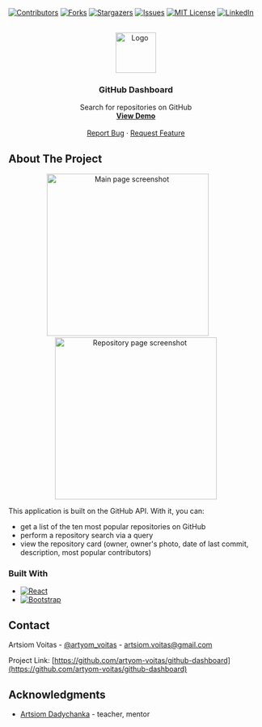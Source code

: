 [![Contributors][contributors-shield]][contributors-url]
[![Forks][forks-shield]][forks-url]
[![Stargazers][stars-shield]][stars-url]
[![Issues][issues-shield]][issues-url]
[![MIT License][license-shield]][license-url]
[![LinkedIn][linkedin-shield]][linkedin-url]

<!-- PROJECT LOGO -->
<br />
<div align="center">
  <a target="_blank" href="https://github.com/artyom-voitas/github-dashboard/">
    <img src="src/images/github-logo.svg" alt="Logo" width="80" height="80">
  </a>

<h3 align="center">GitHub Dashboard</h3>

  <p align="center">
    Search for repositories on GitHub
    <br />
    <a href="https://artyom-voitas.github.io/github-dashboard"><strong>View Demo</strong></a>
    <br />
    <br />
    <a href="https://github.com/artyom-voitas/github-dashboard/issues">Report Bug</a>
    ·
    <a href="https://github.com/artyom-voitas/github-dashboard/issues">Request Feature</a>
  </p>
</div>

<!-- ABOUT THE PROJECT -->

## About The Project

<p align="center">
  <img src="src/images/main-page-screenshot.png" width="320" alt="Main page screenshot">
&nbsp; &nbsp; &nbsp; &nbsp;
  <img align="justify" src="src/images/repository-page-screenshot.png" width="320" alt="Repository page screenshot">
</p>

This application is built on the GitHub API. With it, you can:

- get a list of the ten most popular repositories on GitHub
- perform a repository search via a query
- view the repository card (owner, owner's photo, date of last commit, description, most popular contributors)

### Built With

- [![React][react.js]][react-url]
- [![Bootstrap][bootstrap.com]][bootstrap-url]

<!-- CONTACT -->

## Contact

Artsiom Voitas - [@artyom_voitas](https://twitter.com/artyom_voitas) - artsiom.voitas@gmail.com

Project Link: [https://github.com/artyom-voitas/github-dashboard](https://github.com/artyom-voitas/github-dashboard)

<!-- ACKNOWLEDGMENTS -->

## Acknowledgments

- [Artsiom Dadychanka](https://github.com/adadychanka) - teacher, mentor

<!-- MARKDOWN LINKS & IMAGES -->
<!-- https://www.markdownguide.org/basic-syntax/#reference-style-links -->

[contributors-shield]: https://img.shields.io/github/contributors/artyom-voitas/github-dashboard.svg?style=for-the-badge
[contributors-url]: https://github.com/artyom-voitas/github-dashboard/graphs/contributors
[forks-shield]: https://img.shields.io/github/forks/artyom-voitas/github-dashboard.svg?style=for-the-badge
[forks-url]: https://github.com/artyom-voitas/github-dashboard/network/members
[stars-shield]: https://img.shields.io/github/stars/artyom-voitas/github-dashboard.svg?style=for-the-badge
[stars-url]: https://github.com/artyom-voitas/github-dashboard/stargazers
[issues-shield]: https://img.shields.io/github/issues/artyom-voitas/github-dashboard.svg?style=for-the-badge
[issues-url]: https://github.comartyom-voitas/github-dashboard/issues
[license-shield]: https://img.shields.io/github/license/artyom-voitas/github-dashboard.svg?style=for-the-badge
[license-url]: https://github.com/artyom-voitas/github-dashboard/blob/master/LICENSE.txt
[linkedin-shield]: https://img.shields.io/badge/-LinkedIn-black.svg?style=for-the-badge&logo=linkedin&colorB=555
[linkedin-url]: https://www.linkedin.com/in/artyom-voitas/
[react.js]: https://img.shields.io/badge/React-20232A?style=for-the-badge&logo=react&logoColor=61DAFB
[react-url]: https://reactjs.org/
[bootstrap.com]: https://img.shields.io/badge/Bootstrap-563D7C?style=for-the-badge&logo=bootstrap&logoColor=white
[bootstrap-url]: https://getbootstrap.com
